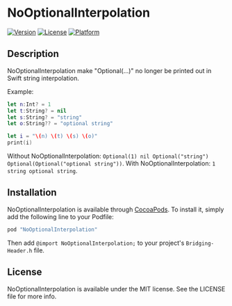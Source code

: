# NoOptionalInterpolation

[![Version](https://img.shields.io/cocoapods/v/NoOptionalInterpolation.svg?style=flat)](http://cocoapods.org/pods/NoOptionalInterpolation)
[![License](https://img.shields.io/cocoapods/l/NoOptionalInterpolation.svg?style=flat)](http://cocoapods.org/pods/NoOptionalInterpolation)
[![Platform](https://img.shields.io/cocoapods/p/NoOptionalInterpolation.svg?style=flat)](http://cocoapods.org/pods/NoOptionalInterpolation)

## Description

NoOptionalInterpolation make "Optional(...)" no longer be printed out in Swift string interpolation.

Example:

```swift
let n:Int? = 1
let t:String? = nil
let s:String? = "string"
let o:String?? = "optional string"

let i = "\(n) \(t) \(s) \(o)"
print(i)
```

Without NoOptionalInterpolation: `Optional(1) nil Optional("string") Optional(Optional("optional string"))`.
With NoOptionalInterpolation: `1  string optional string`.

## Installation

NoOptionalInterpolation is available through [CocoaPods](http://cocoapods.org). To install
it, simply add the following line to your Podfile:

```ruby
pod "NoOptionalInterpolation"
```

Then add `@import NoOptionalInterpolation;` to your project's `Bridging-Header.h` file.

## License

NoOptionalInterpolation is available under the MIT license. See the LICENSE file for more info.
